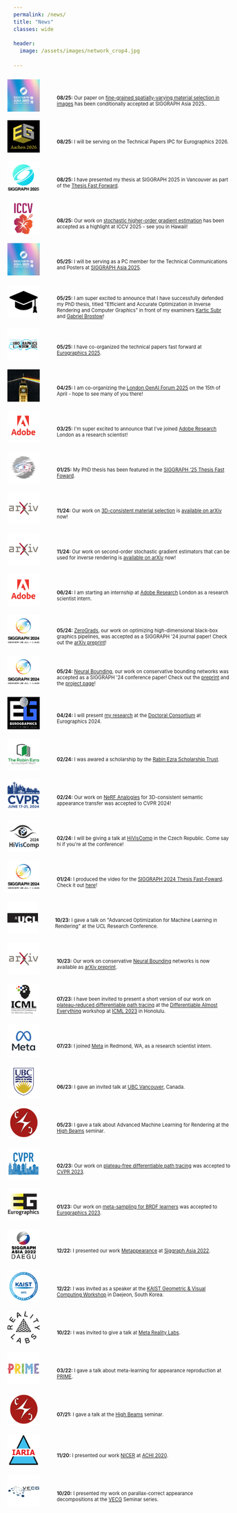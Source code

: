 ```yaml
---
permalink: /news/
title: "News"
classes: wide

header:
  image: /assets/images/network_crop4.jpg

---
```


<style>

li {
  list-style-type: none;
  clear: both;
}

.item-wrapper {
  display: flex;
  align-items: center;
}

.bulletptimg {
  float: left;
  margin-top: 10px;
  margin-bottom: 10px;
  margin-right: 10px;
  margin-left: -38px;
  width: 75px;
  height: 75px;
  border: 0px solid black;
}

.item-text {
  margin-top: 25px;
  margin-left: 30px;
  font-size: 80%;
}


</style>

<ul>
  <li>
    <div class="item-wrapper">
      <img class="bulletptimg" src="/assets/images/news/200x200/sa25.jpeg">
      <div class="item-text">
        <p><b>08/25:</b> Our paper on <a href="https://arxiv.org/abs/2506.09023">fine-grained spatially-varying material selection in images</a> has been conditionally accepted at SIGGRAPH Asia 2025.</a>. </p>
      </div>
    </div>
  </li>
  <li>
    <div class="item-wrapper">
      <img class="bulletptimg" src="/assets/images/news/200x200/eg26.png">
      <div class="item-text">
        <p><b>08/25:</b> I will be serving on the Technical Papers IPC for Eurographics 2026.</p>
      </div>
    </div>
  </li>
  <li>
    <div class="item-wrapper">
      <img class="bulletptimg" src="/assets/images/news/200x200/sigg25_2.png">
      <div class="item-text">
        <p><b>08/25:</b> I have presented my thesis at SIGGRAPH 2025 in Vancouver as part of the <a href="https://research.siggraph.org/programs/thesisff-2025/">Thesis Fast Forward</a>.</p>
      </div>
    </div>
  </li>
  <li>
    <div class="item-wrapper">
      <img class="bulletptimg" src="/assets/images/news/200x200/iccv25.png">
      <div class="item-text">
        <p><b>08/25:</b> Our work on <a href="https://wangzican.github.io/publication/hodr">stochastic higher-order gradient estimation</a> has been accepted as a highlight at ICCV 2025 - see you in Hawaii!</p>
      </div>
    </div>
  </li>
  <li>
    <div class="item-wrapper">
      <img class="bulletptimg" src="/assets/images/news/200x200/sa25.jpeg">
      <div class="item-text">
        <p><b>05/25:</b> I will be serving as a PC member for the Technical Communications and Posters at <a href="https://asia.siggraph.org/2025/">SIGGRAPH Asia 2025</a>. </p>
      </div>
    </div>
  </li>
  <li>
    <div class="item-wrapper">
      <img class="bulletptimg" src="/assets/images/news/200x200/scholarhat.png">
      <div class="item-text">
        <p><b>05/25:</b> I am super excited to announce that I have successfully defended my PhD thesis, titled "Efficient and Accurate Optimization in Inverse Rendering and Computer Graphics" in front of my examiners <a href="https://homepages.inf.ed.ac.uk/ksubr/">Kartic Subr</a> and <a href="http://www0.cs.ucl.ac.uk/staff/G.Brostow/">Gabriel Brostow</a>!</p>
      </div>
    </div>
  </li>
  <li>
    <div class="item-wrapper">
      <img class="bulletptimg" src="/assets/images/news/200x200/eg25.png">
      <div class="item-text">
        <p><b>05/25:</b> I have co-organized the technical papers fast forward at <a href="https://eg25.cs.ucl.ac.uk/main/home.html">Eurographics 2025</a>.</p>
      </div>
    </div>
  </li>
  <li>
    <div class="item-wrapper">
      <img class="bulletptimg" src="/assets/images/news/200x200/ucl_genai.png">
      <div class="item-text">
        <p><b>04/25:</b> I am co-organizing the <a href="https://londongenai.github.io/">London GenAI Forum 2025</a> on the 15th of April - hope to see many of you there!</p>
      </div>
    </div>
  </li>
  <li>
    <div class="item-wrapper">
      <img class="bulletptimg" src="/assets/images/news/200x200/adobe5.png">
      <div class="item-text">
        <p><b>03/25:</b> I'm super excited to announce that I've joined <a href="https://research.adobe.com/">Adobe Research</a> London as a research scientist!</p>
      </div>
    </div>
  </li>
  <li>
    <div class="item-wrapper">
      <img class="bulletptimg" src="/assets/images/news/sigg25_ff.png">
      <div class="item-text">
        <p><b>01/25:</b> My PhD thesis has been featured in the <a href="https://youtu.be/8esFWCQ_46Y?si=lULROsSqev-wznwr&t=379">SIGGRAPH '25 Thesis Fast Foward</a>.</p>
      </div>
    </div>
  </li>
  <li>
    <div class="item-wrapper">
      <img class="bulletptimg" src="/assets/images/news/200x200/arxiv.png">
      <div class="item-text">
        <p><b>11/24:</b> Our work on <a href="/sama">3D-consistent material selection</a> is <a href="https://arxiv.org/abs/2411.19322">available on arXiv</a> now!</p>
      </div>
    </div>
  </li>

  <li>
    <div class="item-wrapper">
      <img class="bulletptimg" src="/assets/images/news/200x200/arxiv.png">
      <div class="item-text">
        <p><b>11/24:</b> Our work on second-order stochastic gradient estimators that can be used for inverse rendering is <a href="https://arxiv.org/abs/2412.03489">available on arXiv</a> now!</p>
      </div>
    </div>
  </li>

  <li>
    <div class="item-wrapper">
      <img class="bulletptimg" src="/assets/images/news/200x200/adobe5.png">
      <div class="item-text">
        <p><b>06/24:</b> I am starting an internship at <a href="https://research.adobe.com/">Adobe Research</a> London as a research scientist intern.</p>
      </div>
    </div>
  </li>

  <li>
    <div class="item-wrapper">
      <img class="bulletptimg" src="/assets/images/news/200x200/siggraph24.png">
      <div class="item-text">
        <p><b>05/24:</b> <a href="https://arxiv.org/abs/2308.05739">ZeroGrads</a>, our work on optimizing high-dimensional black-box graphics pipelines, was accepted as a SIGGRAPH '24 journal paper! Check out the <a href="https://arxiv.org/abs/2308.05739">arXiv preprint</a>!</p>
      </div>
    </div>
  </li>

  <li>
    <div class="item-wrapper">
      <img class="bulletptimg" src="/assets/images/news/200x200/siggraph24.png">
      <div class="item-text">
        <p><b>05/24:</b> <a href="https://wenxin-liu.github.io/neural_bounding/">Neural Bounding</a>, our work on conservative bounding networks was accepted as a SIGGRAPH '24 conference paper! Check out the <a href="https://arxiv.org/abs/2310.06822">preprint</a> and the <a href="https://wenxin-liu.github.io/neural_bounding/">project page</a>!</p>
      </div>
    </div>
  </li>

  <li>
    <div class="item-wrapper">
      <img class="bulletptimg" src="/assets/images/news/200x200/eg24.png">
      <div class="item-text">
        <p><b>04/24:</b> I will present <a href="/assets/EG24_DCSubmission.pdf">my research</a> at the <a href="https://eg2024.cyens.org.cy/doctoral-consortium/">Doctoral Consortium</a> at Eurographics 2024.</p>
      </div>
    </div>
  </li>    

  <li>
    <div class="item-wrapper">
      <img class="bulletptimg" src="/assets/images/news/200x200/rabinezra.png">
      <div class="item-text">
        <p><b>02/24:</b> I was awared a scholarship by the <a href="https://rabinezrascholarship.org/">Rabin Ezra Scholarship Trust</a>.</p>
      </div>
    </div>
  </li>    

  <li>
    <div class="item-wrapper">
      <img class="bulletptimg" src="/assets/images/news/200x200/cvpr2024.png">
      <div class="item-text">
        <p><b>02/24:</b> Our work on <a href="/nerf_analogies">NeRF Analogies</a> for 3D-consistent semantic appearance transfer was accepted to CVPR 2024!</p>
      </div>
    </div>
  </li>

  <li>
    <div class="item-wrapper">
      <img class="bulletptimg" src="/assets/images/news/200x200/hiviscomp.png">
      <div class="item-text">
        <p><b>02/24:</b> I will be giving a talk at <a href="https://www.hiviscomp.cz/">HiVisComp</a> in the Czech Republic. Come say hi if you're at the conference!</p>
      </div>
    </div>
  </li>

  <li>
    <div class="item-wrapper">
      <img class="bulletptimg" src="/assets/images/news/200x200/siggraph24.png">
      <div class="item-text">
        <p><b>01/24:</b> I produced the video for the <a href="https://research.siggraph.org/programs/thesisff-2024/">SIGGRAPH 2024 Thesis Fast-Foward</a>. Check it out <a href="https://www.youtube.com/watch?v=uNCL0mzbPD0">here</a>!</p>
      </div>
    </div>
  </li>
  
  <li>
    <div class="item-wrapper">
      <img class="bulletptimg" src="/assets/images/news/200x200/ucl.png">
      <div class="item-text">
        <p><b>10/23:</b> I gave a talk on "Advanced Optimization for Machine Learning in Rendering" at the UCL Research Conference.</p>
      </div>
    </div>
  </li>

  <li>
    <div class="item-wrapper">
      <img class="bulletptimg" src="/assets/images/news/200x200/arxiv.png">
      <div class="item-text">
        <p><b>10/23:</b> Our work on conservative <a href="https://arxiv.org/abs/2310.06822">Neural Bounding</a> networks is now available as <a href="https://arxiv.org/abs/2310.06822">arXiv preprint</a>.</p>
      </div>
    </div>
  </li>

  <li>
    <div class="item-wrapper">
      <img class="bulletptimg" src="/assets/images/news/200x200/icml.png">
      <div class="item-text">
        <p><b>07/23:</b> I have been invited to present a short version of our work on <a href="/prdpt">plateau-reduced differentiable path tracing</a> at the <a href="https://differentiable.xyz/">Differentiable Almost Everything</a> workshop at <a href="https://icml.cc/Conferences/2023">ICML 2023</a> in Honolulu.</p>
      </div>
    </div>
  </li>

  <li>
    <div class="item-wrapper">
      <img class="bulletptimg" src="/assets/images/news/200x200/meta.png">
      <div class="item-text">
        <p><b>07/23:</b> I joined <a href="https://about.meta.com/">Meta</a> in Redmond, WA, as a research scientist intern.</p>
      </div>
    </div>
  </li>

  <li>
    <div class="item-wrapper">
      <img class="bulletptimg" src="/assets/images/news/200x200/ubc.png">
      <div class="item-text">
        <p><b>06/23:</b> I gave an invited talk at <a href="https://www.ubc.ca/">UBC Vancouver</a>, Canada.</p>
      </div>
    </div>
  </li>

  <li>
    <div class="item-wrapper">
      <img class="bulletptimg" src="/assets/images/news/200x200/complightlab.png">
      <div class="item-text">
        <p><b>05/23:</b> I gave a talk about Advanced Machine Learning for Rendering at the <a href="https://complightlab.com/seminars/">High Beams</a> seminar.</p>
      </div>
    </div>
  </li>

  <!--<li>
    <div class="item-wrapper">
      <img class="bulletptimg" src="/assets/images/news/200x200/arxiv.png">
      <div class="item-text">
        <p><b>03/23:</b> A preprint of our work on <a href="/">learning local surrogate losses for non-differentiable graphics</a> is now available on arXiv!</p>
      </div>
    </div>
  </li>-->


  <li>
    <div class="item-wrapper">
      <img class="bulletptimg" src="/assets/images/news/200x200/cvpr2.png">
      <div class="item-text">
        <p><b>02/23:</b> Our work on <a href="https://arxiv.org/abs/2211.17263">plateau-free differentiable path tracing</a> was accepted to <a href="https://cvpr2023.thecvf.com/">CVPR 2023</a>.</p>
      </div>
    </div>
  </li>

  <li>
    <div class="item-wrapper">
      <img class="bulletptimg" src="/assets/images/news/200x200/eurographics.png">
      <div class="item-text">
        <p><b>01/23:</b> Our work on <a href="https://arxiv.org/abs/2210.03510">meta-sampling for BRDF learners</a> was accepted to <a href="https://eg2023.saarland-informatics-campus.de/">Eurographics 2023</a>.</p>
      </div>
    </div>
  </li>

  <li>
    <div class="item-wrapper">
      <img class="bulletptimg" src="/assets/images/news/200x200/sigasia.png">
      <div class="item-text">
        <p><b>12/22:</b> I presented our work <a href="https://dl.acm.org/doi/abs/10.1145/3550454.3555458">Metappearance</a>
                         at <a href="https://sa2022.siggraph.org/en/">Siggraph Asia 2022</a>.</p>
      </div>
    </div>
  </li>   

   <li>
     <div class="item-wrapper">
       <img class="bulletptimg" src="/assets/images/news/200x200/kaist.png">
       <div class="item-text">
         <p><b>12/22:</b> I was invited as a speaker at the <a href="https://mhsung.github.io/gvc-workshop-2022/">KAIST Geometric & Visual Computing Workshop</a> in Daejeon, South Korea.</p>
       </div>
     </div>
  </li>

  <li>
    <div class="item-wrapper">
      <img class="bulletptimg" src="/assets/images/news/200x200/realitylabs.png">
      <div class="item-text">
        <p><b>10/22:</b> I was invited to give a talk at <a href="https://about.meta.com/uk/realitylabs/">Meta Reality Labs</a>.</p>
      </div>
    </div>
  </li>

  <li>
    <div class="item-wrapper">
      <img class="bulletptimg" src="/assets/images/news/200x200/prime.png">
      <div class="item-text">
        <p><b>03/22:</b> I gave a talk about meta-learning for appearance reproduction at <a href="https://prime-itn.eu/">PRIME</a>.</p>
      </div>
    </div>
  </li>

  <li>
    <div class="item-wrapper">
      <img class="bulletptimg" src="/assets/images/news/200x200/complightlab.png">
      <div class="item-text">
        <p><b>07/21:</b> I gave a talk at the <a href="https://complightlab.com/seminars/">High Beams</a> seminar.</p>
      </div>
    </div>
  </li>

  <li>
    <div class="item-wrapper">
      <img class="bulletptimg" src="/assets/images/news/200x200/iaria.png">
      <div class="item-text">
        <p><b>11/20:</b> I presented our work <a href="https://arxiv.org/abs/2012.01778">NICER</a> 
                         at <a href="https://www.iaria.org/conferences2020/ACHI20.html">ACHI 2020</a>.</p>
      </div>
    </div>
  </li>

  <li>
    <div class="item-wrapper">
      <img class="bulletptimg" src="/assets/images/news/200x200/vecg.png">
      <div class="item-text">
        <p><b>10/20:</b> I presented my work on parallax-correct appearance decompositions at the <a href="http://vecg.cs.ucl.ac.uk/">VECG</a> Seminar series.</p>
      </div>
    </div>
  </li>

</ul>
